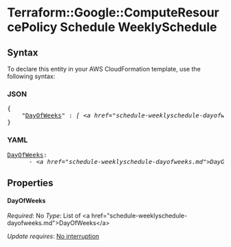 # Terraform::Google::ComputeResourcePolicy Schedule WeeklySchedule

## Syntax

To declare this entity in your AWS CloudFormation template, use the following syntax:

### JSON

<pre>
{
    "<a href="#dayofweeks" title="DayOfWeeks">DayOfWeeks</a>" : <i>[ &lt;a href=&#34;schedule-weeklyschedule-dayofweeks.md&#34;&gt;DayOfWeeks&lt;/a&gt;, ... ]</i>
}
</pre>

### YAML

<pre>
<a href="#dayofweeks" title="DayOfWeeks">DayOfWeeks</a>: <i>
      - &lt;a href=&#34;schedule-weeklyschedule-dayofweeks.md&#34;&gt;DayOfWeeks&lt;/a&gt;</i>
</pre>

## Properties

#### DayOfWeeks

_Required_: No
_Type_: List of &lt;a href=&#34;schedule-weeklyschedule-dayofweeks.md&#34;&gt;DayOfWeeks&lt;/a&gt;

_Update requires_: [No interruption](https://docs.aws.amazon.com/AWSCloudFormation/latest/UserGuide/using-cfn-updating-stacks-update-behaviors.html#update-no-interrupt)

